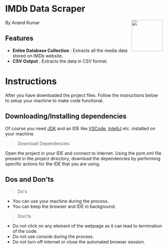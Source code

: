 # IMDb Data Scraper
<img align="right" width="100" height="100" src="C:\Users\Anand\Downloads\pngwing.com.png">
By Anand Kumar


## Features
* **Entire Database Collection** : Extracts all the media data stored on IMDb website.
* **CSV Output** : Extracts the data in CSV format.

# Instructions
After you have downloaded the project files. Follow the instructions below to setup your machine to make code functional.
## Downloading/Installing dependencies
Of course you need [JDK](https://www.oracle.com/in/java/technologies/downloads/) and an IDE like [VSCode](https://code.visualstudio.com), [IntelliJ](https://www.jetbrains.com/idea/) etc. installed on your machine.

> Download Dependencies

Open the project in your IDE and connect to internet. Using the pom.xml file present in the project directory, download the dependencies by performing specific actions for the IDE that you are using. 


## Dos and Don'ts
> Do's

+ You can use your machine during the process.
+ You can keep the browser and IDE in background.

> Don'ts

+ Do not click on any element of the webpage as it can lead to termination of the code.
+ Do not use console during the process.
+ Do not turn off internet or close the automated browser session.
